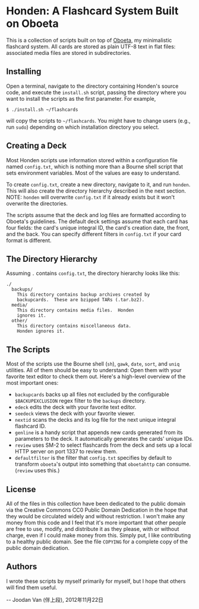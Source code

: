 
# Honden: A Flashcard System Built on Oboeta

This is a collection of scripts built on top of [Oboeta](https://github.com/joodan-van-github/oboeta), my minimalistic flashcard system.  All cards are stored as plain UTF-8 text in flat files: associated media files are stored in subdirectories.

## Installing

Open a terminal, navigate to the directory containing Honden's source code, and execute the `install.sh` script, passing the directory where you want to install the scripts as the first parameter.  For example,

    $ ./install.sh ~/flashcards

will copy the scripts to `~/flashcards`.  You might have to change users (e.g., run `sudo`) depending on which installation directory you select.

## Creating a Deck

Most Honden scripts use information stored within a configuration file named `config.txt`, which is nothing more than a Bourne shell script that sets environment variables.  Most of the values are easy to understand.

To create `config.txt`, create a new directory, navigate to it, and run `honden`.  This will also create the directory hierarchy described in the next section.  NOTE: `honden` will overwrite `config.txt` if it already exists but it won't overwrite the directories.

The scripts assume that the deck and log files are formatted according to Oboeta's guidelines.  The default deck settings assume that each card has four fields: the card's unique integral ID, the card's creation date, the front, and the back.  You can specify different filters in `config.txt` if your card format is different.

## The Directory Hierarchy

Assuming `.` contains `config.txt`, the directory hierarchy looks like this:

    ./
      backups/
        This directory contains backup archives created by
        backupcards.  These are bzipped TARs (.tar.bz2).
      media/
        This directory contains media files.  Honden
        ignores it.
      other/
        This directory contains miscellaneous data.
        Honden ignores it.

## The Scripts

Most of the scripts use the Bourne shell (`sh`), `gawk`, `date`, `sort`, and `uniq` utilities.  All of them should be easy to understand: Open them with your favorite text editor to check them out.  Here's a high-level overview of the most important ones:

* `backupcards` backs up all files not excluded by the configurable `$BACKUPEXCLUSION` regex filter to the `backups` directory.
* `edeck` edits the deck with your favorite text editor.
* `seedeck` views the deck with your favorite viewer.
* `nextid` scans the decks and its log file for the next unique integral flashcard ID.
* `genline` is a handy script that appends new cards generated from its parameters to the deck.  It automatically generates the cards' unique IDs.
* `review` uses SM-2 to select flashcards from the deck and sets up a local HTTP server on port 1337 to review them.
* `defaultfilter` is the filter that `config.txt` specifies by default to transform `oboeta`'s output into something that `oboetahttp` can consume.  (`review` uses this.)

## License

All of the files in this collection have been dedicated to the public domain via the Creative Commons CC0 Public Domain Dedication in the hope that they would be circulated widely and without restriction.  I won't make any money from this code and I feel that it's more important that other people are free to use, modify, and distribute it as they please, with or without charge, even if I could make money from this.  Simply put, I like contributing to a healthy public domain.  See the file `COPYING` for a complete copy of the public domain dedication.

## Authors

I wrote these scripts by myself primarily for myself, but I hope that others will find them useful.

-- Joodan Van (伴上段), 2012年11月22日
